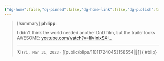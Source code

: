 ```yaml
---
{"dg-home":false,"dg-pinned":false,"dg-home-link":false,"dg-publish":true,"tags":["dgblip"],"disabled rules":["yaml-title","yaml-title-alias","file-name-heading"],"title":"philipp on mastodon @ 2023-03-31","created-date":"2023-03-31T09:42:24","id":110117240453158560,"updated-date":"2025-05-02T08:50:43","dg-path":"blips/110117240453158554.md","permalink":"/blips/110117240453158554/","dgPassFrontmatter":true}
---
```


> [!summary] **philipp**:
>
> I didn't think the world needed another DnD film, but the trailer looks AWESOME: [youtube.com/watch?v=IiMinixSXI…](https://www.youtube.com/watch?v=IiMinixSXII)
> - - -
>
> 🗓️ `Fri, Mar 31, 2023` · [[public/blips/110117240453158554\|🔗]]
{ #blip}

